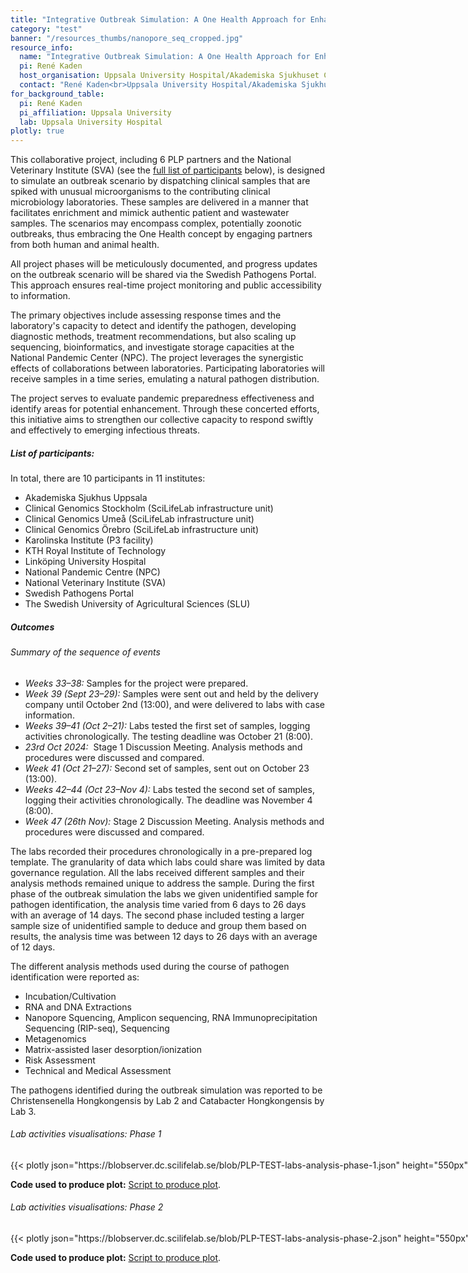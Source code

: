 ```yaml
---
title: "Integrative Outbreak Simulation: A One Health Approach for Enhanced Pandemic Preparedness"
category: "test"
banner: "/resources_thumbs/nanopore_seq_cropped.jpg"
resource_info:
  name: "Integrative Outbreak Simulation: A One Health Approach for Enhanced Pandemic Preparedness"
  pi: René Kaden
  host_organisation: Uppsala University Hospital/Akademiska Sjukhuset Clinical Microbiology, Dept. of Medical Sciences, Uppsala University
  contact: "René Kaden<br>Uppsala University Hospital/Akademiska Sjukhuset Clinical Microbiology, Dept of Medical Sciences, Uppsala University<br>Email: [rene.kaden@medsci.uu.se](mailto:rene.kaden@medsci.uu.se) or [rene.kaden@akademiska.se](mailto:rene.kaden@akademiska.se)"
for_background_table:
  pi: René Kaden
  pi_affiliation: Uppsala University
  lab: Uppsala University Hospital
plotly: true
---
```


This collaborative project, including 6 PLP partners and the National Veterinary Institute (SVA) (see the [full list of participants](#list-of-participants) below), is designed to simulate an outbreak scenario by dispatching clinical samples that are spiked with unusual microorganisms to the contributing clinical microbiology laboratories. These samples are delivered in a manner that facilitates enrichment and mimick authentic patient and wastewater samples. The scenarios may encompass complex, potentially zoonotic outbreaks, thus embracing the One Health concept by engaging partners from both human and animal health.

All project phases will be meticulously documented, and progress updates on the outbreak scenario will be shared via the Swedish Pathogens Portal. This approach ensures real-time project monitoring and public accessibility to information.

The primary objectives include assessing response times and the laboratory's capacity to detect and identify the pathogen, developing diagnostic methods, treatment recommendations, but also scaling up sequencing, bioinformatics, and investigate storage capacities at the National Pandemic Center (NPC). The project leverages the synergistic effects of collaborations between laboratories. Participating laboratories will receive samples in a time series, emulating a natural pathogen distribution.

The project serves to evaluate pandemic preparedness effectiveness and identify areas for potential enhancement. Through these concerted efforts, this initiative aims to strengthen our collective capacity to respond swiftly and effectively to emerging infectious threats.

##### List of participants:

In total, there are 10 participants in 11 institutes:

- Akademiska Sjukhus Uppsala
- Clinical Genomics Stockholm (SciLifeLab infrastructure unit)
- Clinical Genomics Umeå (SciLifeLab infrastructure unit)
- Clinical Genomics Örebro (SciLifeLab infrastructure unit)
- Karolinska Institute (P3 facility)
- KTH Royal Institute of Technology
- Linköping University Hospital
- National Pandemic Centre (NPC)
- National Veterinary Institute (SVA)
- Swedish Pathogens Portal
- The Swedish University of Agricultural Sciences (SLU)

##### Outcomes

###### Summary of the sequence of events

- *Weeks 33–38:* Samples for the project were prepared.
- *Week 39 (Sept 23–29):* Samples were sent out and held by the delivery company until October 2nd (13:00), and were delivered to labs with case information.
- *Weeks 39–41 (Oct 2–21):* Labs tested the first set of samples, logging activities chronologically. The testing deadline was October 21 (8:00).
- *23rd Oct 2024:*  Stage 1 Discussion Meeting. Analysis methods and procedures were discussed and compared.
- *Week 41 (Oct 21–27):* Second set of samples, sent out on October 23 (13:00).
- *Weeks 42–44 (Oct 23–Nov 4):* Labs tested the second set of samples, logging their activities chronologically. The deadline was November 4 (8:00).
- *Week 47 (26th Nov):* Stage 2 Discussion Meeting. Analysis methods and procedures were discussed and compared.

The labs recorded their procedures chronologically in a pre-prepared log template.
The granularity of data which labs could share was limited by data governance regulation.
All the labs received different samples and their analysis methods remained unique to address the sample.
During the first phase of the outbreak simulation the labs we given unidentified sample for pathogen identification, the analysis time varied from 6 days to 26 days with an average of 14 days.
The second phase included testing a larger sample size of unidentified sample to deduce and group them based on results, the analysis time was  between 12 days to 26 days with an average of 12 days. 

The different analysis methods used during the course of pathogen identification were reported as:

- Incubation/Cultivation
- RNA and DNA Extractions
- Nanopore Squencing, Amplicon sequencing, RNA Immunoprecipitation Sequencing (RIP-seq), Sequencing
- Metagenomics
- Matrix-assisted laser desorption/ionization
- Risk Assessment
- Technical and Medical Assessment
    
The pathogens identified during the outbreak simulation was reported to be Christensenella Hongkongensis by Lab 2 and Catabacter Hongkongensis by Lab 3.

###### Lab activities visualisations: Phase 1

<div class="plot_wrapper mb-3">
  <div class="table-responsive" style="min-width: 800px">{{< plotly json="https://blobserver.dc.scilifelab.se/blob/PLP-TEST-labs-analysis-phase-1.json" height="550px" >}}</div>
</div>

**Code used to produce plot:** [Script to produce plot](https://github.com/ScilifelabDataCentre/pathogens-portal-visualisations/blob/main/PLP/PLP-TEST-labs-analysis-phase-1.py).


###### Lab activities visualisations: Phase 2

<div class="plot_wrapper mb-3">
  <div class="table-responsive" style="min-width: 800px">{{< plotly json="https://blobserver.dc.scilifelab.se/blob/PLP-TEST-labs-analysis-phase-2.json" height="550px" >}}</div>
</div>

**Code used to produce plot:** [Script to produce plot](https://github.com/ScilifelabDataCentre/pathogens-portal-visualisations/blob/main/PLP/PLP-TEST-labs-analysis-phase-2.py).
